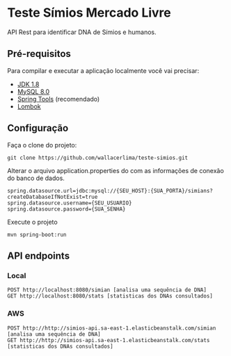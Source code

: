 # Teste Símios Mercado Livre

API Rest para identificar DNA de Símios e humanos.

## Pré-requisitos

Para compilar e executar a aplicação localmente você vai precisar:

- [JDK 1.8](https://www.oracle.com/br/java/technologies/javase/javase-jdk8-downloads.html)
- [MySQL 8.0](https://dev.mysql.com/downloads/mysql/)
- [Spring Tools](https://spring.io/tools) (recomendado)
- [Lombok](https://projectlombok.org/download)

## Configuração

Faça o clone do projeto:

```shell
git clone https://github.com/wallacerlima/teste-simios.git
```

Alterar o arquivo application.properties do com as informações de conexão do banco de dados.

```shell
spring.datasource.url=jdbc:mysql://{SEU_HOST}:{SUA_PORTA}/simians?createDatabaseIfNotExist=true
spring.datasource.username={SEU_USUARIO}
spring.datasource.password={SUA_SENHA}
```

Execute o projeto
```shell
mvn spring-boot:run
```

## API endpoints

### Local

```shell
POST http://localhost:8080/simian [analisa uma sequência de DNA]
GET http://localhost:8080/stats [statisticas dos DNAs consultados]
```

### AWS

```shell
POST http://http://simios-api.sa-east-1.elasticbeanstalk.com/simian [analisa uma sequência de DNA]
GET http://http://simios-api.sa-east-1.elasticbeanstalk.com/stats [statisticas dos DNAs consultados]
```
